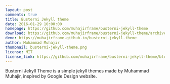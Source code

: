 ```yaml
---
layout: post
comments: true
title: Busterni Jekyll theme
date: 2016-01-29 10:00:00
homepage: https://github.com/muhajirframe/busterni-jekyll-theme
download: https://github.com/muhajirframe/busterni-jekyll-theme/archive/gh-pages.zip
demo: https://muhajirframe.github.io/busterni-jekyll-theme
author: Muhammad Muhajir
thumbnail: busterni-jekyll-theme.png
license: MIT
license_link: https://github.com/muhajirframe/busterni-jekyll-theme/blob/gh-pages/LICENSE
---
```


Busterni Jekyll Theme is a simple jekyll themes made by Muhammad Muhajir, inspired by Google Design website.
